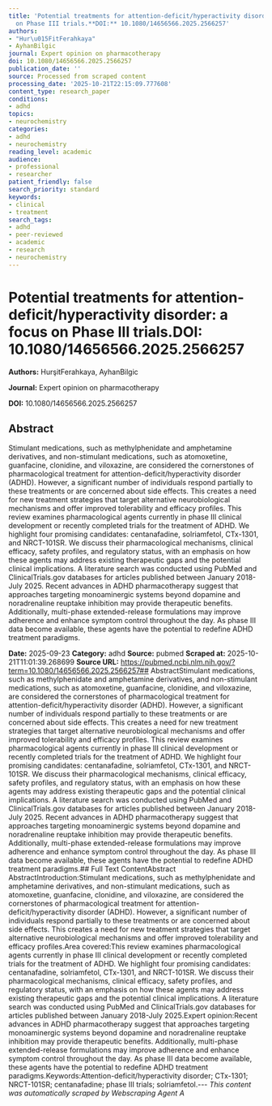 ```yaml
---
title: 'Potential treatments for attention-deficit/hyperactivity disorder: a focus
  on Phase III trials.**DOI:** 10.1080/14656566.2025.2566257'
authors:
- "Hur\u015FitFerahkaya"
- AyhanBilgic
journal: Expert opinion on pharmacotherapy
doi: 10.1080/14656566.2025.2566257
publication_date: ''
source: Processed from scraped content
processing_date: '2025-10-21T22:15:09.777608'
content_type: research_paper
conditions:
- adhd
topics:
- neurochemistry
categories:
- adhd
- neurochemistry
reading_level: academic
audience:
- professional
- researcher
patient_friendly: false
search_priority: standard
keywords:
- clinical
- treatment
search_tags:
- adhd
- peer-reviewed
- academic
- research
- neurochemistry
---
```


# Potential treatments for attention-deficit/hyperactivity disorder: a focus on Phase III trials.**DOI:** 10.1080/14656566.2025.2566257

**Authors:** HurşitFerahkaya, AyhanBilgic

**Journal:** Expert opinion on pharmacotherapy

**DOI:** 10.1080/14656566.2025.2566257

## Abstract

Stimulant medications, such as methylphenidate and amphetamine derivatives, and non-stimulant medications, such as atomoxetine, guanfacine, clonidine, and viloxazine, are considered the cornerstones of pharmacological treatment for attention-deficit/hyperactivity disorder (ADHD). However, a significant number of individuals respond partially to these treatments or are concerned about side effects. This creates a need for new treatment strategies that target alternative neurobiological mechanisms and offer improved tolerability and efficacy profiles.
This review examines pharmacological agents currently in phase III clinical development or recently completed trials for the treatment of ADHD. We highlight four promising candidates: centanafadine, solriamfetol, CTx-1301, and NRCT-101SR. We discuss their pharmacological mechanisms, clinical efficacy, safety profiles, and regulatory status, with an emphasis on how these agents may address existing therapeutic gaps and the potential clinical implications. A literature search was conducted using PubMed and ClinicalTrials.gov databases for articles published between January 2018-July 2025.
Recent advances in ADHD pharmacotherapy suggest that approaches targeting monoaminergic systems beyond dopamine and noradrenaline reuptake inhibition may provide therapeutic benefits. Additionally, multi-phase extended-release formulations may improve adherence and enhance symptom control throughout the day. As phase III data become available, these agents have the potential to redefine ADHD treatment paradigms.

**Date:** 2025-09-23
**Category:** adhd
**Source:** pubmed
**Scraped at:** 2025-10-21T11:01:39.268699
**Source URL:** https://pubmed.ncbi.nlm.nih.gov/?term=10.1080/14656566.2025.2566257## AbstractStimulant medications, such as methylphenidate and amphetamine derivatives, and non-stimulant medications, such as atomoxetine, guanfacine, clonidine, and viloxazine, are considered the cornerstones of pharmacological treatment for attention-deficit/hyperactivity disorder (ADHD). However, a significant number of individuals respond partially to these treatments or are concerned about side effects. This creates a need for new treatment strategies that target alternative neurobiological mechanisms and offer improved tolerability and efficacy profiles.
This review examines pharmacological agents currently in phase III clinical development or recently completed trials for the treatment of ADHD. We highlight four promising candidates: centanafadine, solriamfetol, CTx-1301, and NRCT-101SR. We discuss their pharmacological mechanisms, clinical efficacy, safety profiles, and regulatory status, with an emphasis on how these agents may address existing therapeutic gaps and the potential clinical implications. A literature search was conducted using PubMed and ClinicalTrials.gov databases for articles published between January 2018-July 2025.
Recent advances in ADHD pharmacotherapy suggest that approaches targeting monoaminergic systems beyond dopamine and noradrenaline reuptake inhibition may provide therapeutic benefits. Additionally, multi-phase extended-release formulations may improve adherence and enhance symptom control throughout the day. As phase III data become available, these agents have the potential to redefine ADHD treatment paradigms.## Full Text ContentAbstract AbstractIntroduction:Stimulant medications, such as methylphenidate and amphetamine derivatives, and non-stimulant medications, such as atomoxetine, guanfacine, clonidine, and viloxazine, are considered the cornerstones of pharmacological treatment for attention-deficit/hyperactivity disorder (ADHD). However, a significant number of individuals respond partially to these treatments or are concerned about side effects. This creates a need for new treatment strategies that target alternative neurobiological mechanisms and offer improved tolerability and efficacy profiles.Area covered:This review examines pharmacological agents currently in phase III clinical development or recently completed trials for the treatment of ADHD. We highlight four promising candidates: centanafadine, solriamfetol, CTx-1301, and NRCT-101SR. We discuss their pharmacological mechanisms, clinical efficacy, safety profiles, and regulatory status, with an emphasis on how these agents may address existing therapeutic gaps and the potential clinical implications. A literature search was conducted using PubMed and ClinicalTrials.gov databases for articles published between January 2018-July 2025.Expert opinion:Recent advances in ADHD pharmacotherapy suggest that approaches targeting monoaminergic systems beyond dopamine and noradrenaline reuptake inhibition may provide therapeutic benefits. Additionally, multi-phase extended-release formulations may improve adherence and enhance symptom control throughout the day. As phase III data become available, these agents have the potential to redefine ADHD treatment paradigms.Keywords:Attention-deficit/hyperactivity disorder; CTx-1301; NRCT-101SR; centanafadine; phase III trials; solriamfetol.---
*This content was automatically scraped by Webscraping Agent A*